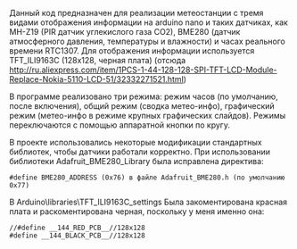 Данный код предназначен для реализации метеостанции с тремя видами отображения информации на arduino nano и таких датчиках, как  MH-Z19 (PIR датчик углекислого газа CO2), BME280 (датчик атмосферного давления, температуры и влажности) и часах реального времени RTC1307. Для отображения информации используется TFT_ILI9163C (128x128, черная плата) (отсюда http://ru.aliexpress.com/item/1PCS-1-44-128-128-SPI-TFT-LCD-Module-Replace-Nokia-5110-LCD-51/32332271521.html)

В программе реализовано три режима: режим часов (по умолчанию, после включения), общий режим (сводка метео-инфо), графический режим (метео-инфо в режиме крупных графических слайдов). Режимы переключаются с помощью аппаратной кнопки по кругу.

В проекте использовались некоторые модификации стандартных библиотек, чтобы датчики работали корректно.
При использовании библиотеки Adafruit_BME280_Library была исправлена директива:

    #define BME280_ADDRESS (0x76) в файле Adafruit_BME280.h (по умолчанию 0x77)

В Arduino\libraries\TFT_ILI9163C\_settings
Была закоментирована красная плата и раскоментирована черная, поскольку у меня именно она:

    //#define __144_RED_PCB__//128x128
    #define __144_BLACK_PCB__//128x128

